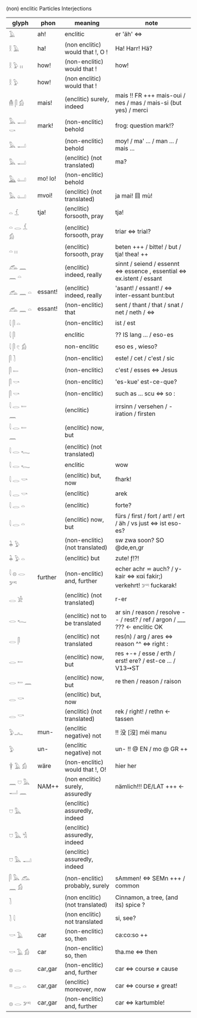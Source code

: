 (non) enclitic Particles Interjections  

|glyph|phon|meaning|note|  
|-----|----|-------|----|  
𓄿|ah!|enclitic|er 'äh' ⇔  
𓎛 𓄿|ha!|(non enclitic) would that !, O !|Ha! Harr! Hä?  
𓎛 𓅱 𓏮|how!|(non-enclitic) would that !|how!  
𓎛 𓅱|how!|(non enclitic) would that !|  
𓄟 𓋴 𓀁|mais!|(enclitic) surely, indeed|mais !! FR +++ mais-oui / nes / mas / mais-si (but yes)  / merci  
𓅓 𓂝 𓎡|mark!|(non-enclitic) behold|frog: question mark!?  
𓅓 𓂝||(non-enclitic) behold|moy! / ma' ... / man ... / mais ...  
𓅓 𓂝||(enclitic) (not translated)|ma?  
[𓅓](𓅓) 𓂟|mo! lo!|(non-enclitic) behold|  
𓅓 𓂟|mvoi!|(enclitic) (not translated)| ja mai! 目 mù!  
𓏏 𓆵|tja!|(enclitic) forsooth, pray| tja!  
𓏏 𓂋 𓆵 𓀁||(enclitic) forsooth, pray|triar ⇔ trial?  
𓏏 𓏮||(enclitic) forsooth, pray| beten +++ / bitte! / but / tja! thea! ++  
𓃹 𓈖 𓈖 𓏏||(enclitic) indeed, really|sinnt / seiend / essennt ⇔ essence , essential ⇔ ex.istent / essant  
𓃹 𓈖 𓏏|essant!|(enclitic) indeed, really| 'asant! / essant! / ⇔ inter-essant bunt:but  
𓃹 𓈖 𓏏|essant!|(non-enclitic) that|sent / thant / that / snat / net / neth / ⇔  
𓇋 𓋴 𓏏||(non-enclitic)|ist / est  
𓇋 𓋴||enclitic| ?? IS lang ... / eso-es  
𓇋 𓋴 𓏲 𓀁||non-enclitic| eso es , wieso?  
𓋴 𓍘||(non-enclitic)| este! / cet / c'est / sic  
𓋴 𓍿||(non-enclitic)|c'est / esses ⇔ Jesus  
𓋴 𓎡||(non-enclitic)| 'es-kue' est-ce-que?  
𓋴 𓎡||(non-enclitic)| such as ...  scu ⇔ so :  
𓇋 𓂋 𓍿 𓈖||(enclitic)|irrsinn / versehen / -iration / firsten  
𓇋 𓂋 𓍿 𓈖||(enclitic) now, but|  
𓇋 𓂋 𓆑||(enclitic) (not translated)|  
𓇋 𓂋 𓆑||enclitic| wow  
𓇋 𓂋 𓎡||(enclitic) but, now| fhark!  
𓇋 𓂋 𓎡||(enclitic)|arek  
𓇋 𓂋 𓏏||(enclitic)| forte?  
𓇋 𓂋 𓏏||(enclitic) now, but| fürs / first / fort / art! / ert / äh / vs just ⇔ ist eso-es?  
𓇓 𓅱||(non-enclitic) (not translated)| sw zwa soon? SO @de,en,gr  
𓇓 𓅱 𓏏||(enclitic) but|zute! ƒ!?!  
𓇋 𓐍 𓂋 𓀒|further|(non-enclitic) and, further|echer achr ⋍ auch? / y-kair ⇔ καί fakir;) verkehrt! 𓀒 fuckarak!  
𓂋 𓀀||(enclitic) (not translated)|r-er  
𓂋 𓆑||(enclitic) not to be translated|ar sin / reason  / resolve -- / rest? / ref / argon / ___ ??? ← enclitic OK  
𓂋 𓋴||(enclitic) not translated|res(n) / arg / ares ⇔ reason ^^ ⇔ right :  
𓂋 𓍿||(enclitic) now, but|res +-+ / esse / erth / erst! ere? / est-ce ... / V13➙ST  
𓂋 𓍿 𓈖||(enclitic) now, but|re then / reason / raison  
𓂋 𓎡||(enclitic) but, now|  
𓂋 𓎡||(enclitic) (not translated)|rek / right! / rethn ← tassen  
𓅱𓂜|mun-|(enclitic negative) not| !! 没 [沒] méi manu  
𓅱|un-|(enclitic negative) not|un- !! @ EN / mo @ GR ++  
𓇉 𓄿 𓀁|wäre|(non-enclitic) would that !, O!|hier her  
𓈖 𓈟 𓅓 𓂝 𓈖|NAM++|(non enclitic) surely, assuredly|nämlich!!! DE/LAT +++ ←  
𓈞 𓅓||(enclitic) assuredly, indeed|  
𓈞 𓅓 𓀜||(enclitic) assuredly, indeed|  
𓈞 𓅓 𓂝||(enclitic) assuredly, indeed|  
𓋴 𓅓 𓃹 𓈖 𓀁||(non-enclitic) probably, surely|sAmmen! ⇔ SEMn +++ / common  
𓍘||(non enclitic) (not translated)|Cinnamon, a tree, (and its) spice ?  
𓍘 𓇋||(non enclitic) not translated|si, see?  
𓎡 𓄿|car|(non-enclitic) so, then|ca:co:so ++  
𓎡 𓄿 𓀁|car|(non-enclitic) so, then|tha.me ⇔ then  
𓐍 𓂋|car,gar|(non-enclitic) and, further| car ⇔ course ≠ cause  
𓎼 𓂋 𓏏|car,gar|(enclitic) moreover, now| car ⇔  course ≠ great!  
𓐍 𓂋 𓀒|car,gar|(non-enclitic) and, further|car ⇔ kartumble!  